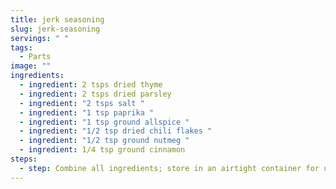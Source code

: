 ```yaml
---
title: jerk seasoning
slug: jerk-seasoning
servings: " "
tags:
  - Parts
image: ""
ingredients:
  - ingredient: 2 tsps dried thyme
  - ingredient: 2 tsps dried parsley
  - ingredient: "2 tsps salt "
  - ingredient: "1 tsp paprika "
  - ingredient: "1 tsp ground allspice "
  - ingredient: "1/2 tsp dried chili flakes "
  - ingredient: "1/2 tsp ground nutmeg "
  - ingredient: 1/4 tsp ground cinnamon
steps:
  - step: Combine all ingredients; store in an airtight container for up to 3 months.
---
```

